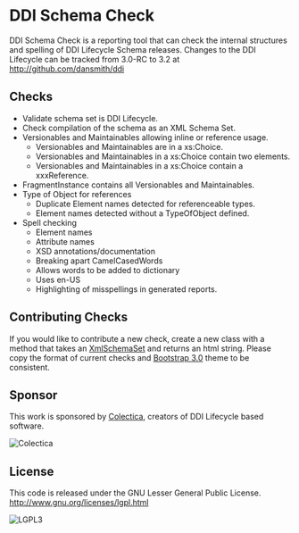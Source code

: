 DDI Schema Check
==============
DDI Schema Check is a reporting tool that can check the internal structures and spelling of DDI Lifecycle Schema releases. Changes to the DDI Lifecycle can be tracked from 3.0-RC to 3.2 at <http://github.com/dansmith/ddi>

## Checks
- Validate schema set is DDI Lifecycle.
- Check compilation of the schema as an XML Schema Set.
- Versionables and Maintainables allowing inline or reference usage.
    - Versionables and Maintainables are in a xs:Choice.
    - Versionables and Maintainables in a xs:Choice contain two elements.
    - Versionables and Maintainables in a xs:Choice contain a xxxReference.
- FragmentInstance contains all Versionables and Maintainables.
- Type of Object for references
    - Duplicate Element names detected for referenceable types.
    - Element names detected without a TypeOfObject defined.
- Spell checking
    - Element names
    - Attribute names
    - XSD annotations/documentation
    - Breaking apart CamelCasedWords
    - Allows words to be added to dictionary
    - Uses en-US
    - Highlighting of misspellings in generated reports.

## Contributing Checks
If you would like to contribute a new check, create a new class with a method that takes an [XmlSchemaSet](http://msdn.microsoft.com/en-us/library/system.xml.schema.xmlschemaset.aspx) and returns an html string. Please copy the format of current checks and [Bootstrap 3.0](http://getbootstrap.com/) theme to be consistent.

## Sponsor
This work is sponsored by [Colectica](http://www.colectica.com), creators of DDI Lifecycle based software.

![Colectica](http://colectica.com/sites/colectica.com/files/images/colectica-web.png)

## License
This code is released under the GNU Lesser General Public License.
<http://www.gnu.org/licenses/lgpl.html>

![LGPL3](http://www.gnu.org/graphics/lgplv3-147x51.png)
